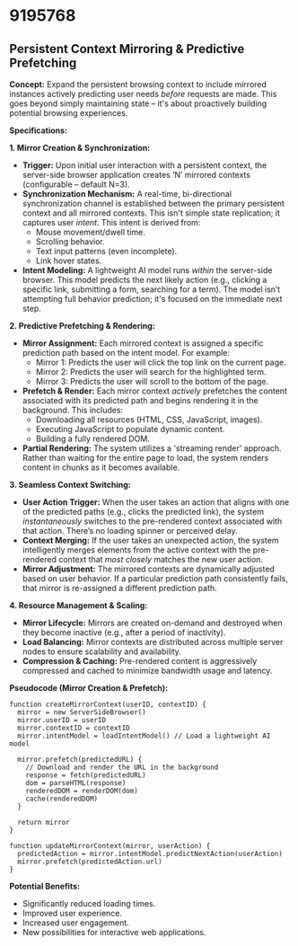 # 9195768

## Persistent Context Mirroring & Predictive Prefetching

**Concept:** Expand the persistent browsing context to include mirrored instances actively predicting user needs *before* requests are made. This goes beyond simply maintaining state – it's about proactively building potential browsing experiences.

**Specifications:**

**1. Mirror Creation & Synchronization:**

*   **Trigger:** Upon initial user interaction with a persistent context, the server-side browser application creates ‘N’ mirrored contexts (configurable – default N=3).
*   **Synchronization Mechanism:** A real-time, bi-directional synchronization channel is established between the primary persistent context and all mirrored contexts. This isn't simple state replication; it captures user *intent*. This intent is derived from:
    *   Mouse movement/dwell time.
    *   Scrolling behavior.
    *   Text input patterns (even incomplete).
    *   Link hover states.
*   **Intent Modeling:** A lightweight AI model runs *within* the server-side browser. This model predicts the next likely action (e.g., clicking a specific link, submitting a form, searching for a term).  The model isn’t attempting full behavior prediction; it's focused on the immediate next step.

**2. Predictive Prefetching & Rendering:**

*   **Mirror Assignment:** Each mirrored context is assigned a specific prediction path based on the intent model.  For example:
    *   Mirror 1:  Predicts the user will click the top link on the current page.
    *   Mirror 2: Predicts the user will search for the highlighted term.
    *   Mirror 3: Predicts the user will scroll to the bottom of the page.
*   **Prefetch & Render:** Each mirror context *actively* prefetches the content associated with its predicted path and begins rendering it in the background.  This includes:
    *   Downloading all resources (HTML, CSS, JavaScript, images).
    *   Executing JavaScript to populate dynamic content.
    *   Building a fully rendered DOM.
*   **Partial Rendering:** The system utilizes a 'streaming render' approach.  Rather than waiting for the entire page to load, the system renders content in chunks as it becomes available.

**3. Seamless Context Switching:**

*   **User Action Trigger:** When the user takes an action that aligns with one of the predicted paths (e.g., clicks the predicted link), the system *instantaneously* switches to the pre-rendered context associated with that action. There’s no loading spinner or perceived delay.
*   **Context Merging:** If the user takes an unexpected action, the system intelligently merges elements from the active context with the pre-rendered context that *most closely* matches the new user action.
*   **Mirror Adjustment:** The mirrored contexts are dynamically adjusted based on user behavior.  If a particular prediction path consistently fails, that mirror is re-assigned a different prediction path.

**4.  Resource Management & Scaling:**

*   **Mirror Lifecycle:**  Mirrors are created on-demand and destroyed when they become inactive (e.g., after a period of inactivity).
*   **Load Balancing:** Mirror contexts are distributed across multiple server nodes to ensure scalability and availability.
*   **Compression & Caching:** Pre-rendered content is aggressively compressed and cached to minimize bandwidth usage and latency.

**Pseudocode (Mirror Creation & Prefetch):**

```
function createMirrorContext(userID, contextID) {
  mirror = new ServerSideBrowser()
  mirror.userID = userID
  mirror.contextID = contextID
  mirror.intentModel = loadIntentModel() // Load a lightweight AI model

  mirror.prefetch(predictedURL) {
    // Download and render the URL in the background
    response = fetch(predictedURL)
    dom = parseHTML(response)
    renderedDOM = renderDOM(dom)
    cache(renderedDOM)
  }

  return mirror
}

function updateMirrorContext(mirror, userAction) {
  predictedAction = mirror.intentModel.predictNextAction(userAction)
  mirror.prefetch(predictedAction.url)
}
```

**Potential Benefits:**

*   Significantly reduced loading times.
*   Improved user experience.
*   Increased user engagement.
*   New possibilities for interactive web applications.
